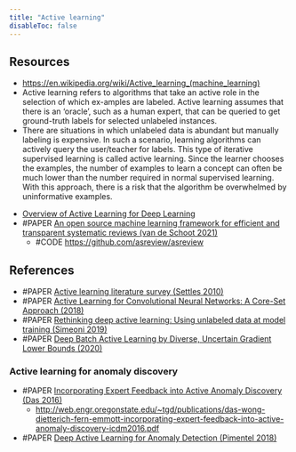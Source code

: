 ```yaml
---
title: "Active learning"
disableToc: false 
---
```


## Resources
* https://en.wikipedia.org/wiki/Active_learning_(machine_learning)
* Active learning refers to algorithms that take an active role in the selection of which ex-amples are labeled. Active learning assumes that there is an ‘oracle’, such as a human expert, that can be queried to get ground-truth labels for selected unlabeled instances. 
* There are situations in which unlabeled data is abundant but manually labeling is expensive. In such a scenario, learning algorithms can actively query the user/teacher for labels. This type of iterative supervised learning is called active learning. Since the learner chooses the examples, the number of examples to learn a concept can often be much lower than the number required in normal supervised learning. With this approach, there is a risk that the algorithm be overwhelmed by uninformative examples.
- [Overview of Active Learning for Deep Learning](https://jacobgil.github.io/deeplearning/activelearning)
- #PAPER [An open source machine learning framework for efficient and transparent systematic reviews (van de Schoot 2021)](https://www.nature.com/articles/s42256-020-00287-7)
	- #CODE https://github.com/asreview/asreview

## References
- #PAPER [Active learning literature survey (Settles 2010)](http://burrsettles.com/pub/settles.activelearning.pdf)
- #PAPER [Active Learning for Convolutional Neural Networks: A Core-Set Approach (2018)](https://openreview.net/forum?id=H1aIuk-RW)
- #PAPER [Rethinking deep active learning: Using unlabeled data at model training (Simeoni 2019)](https://arxiv.org/abs/1911.08177)
- #PAPER [Deep Batch Active Learning by Diverse, Uncertain Gradient Lower Bounds (2020)](https://openreview.net/forum?id=ryghZJBKPS )


### Active learning for anomaly discovery
- #PAPER [Incorporating Expert Feedback into Active Anomaly Discovery (Das 2016)](https://ieeexplore.ieee.org/document/7837915)
	- http://web.engr.oregonstate.edu/~tgd/publications/das-wong-dietterich-fern-emmott-incorporating-expert-feedback-into-active-anomaly-discovery-icdm2016.pdf
- #PAPER [Deep Active Learning for Anomaly Detection (Pimentel 2018)](https://arxiv.org/abs/1805.09411)